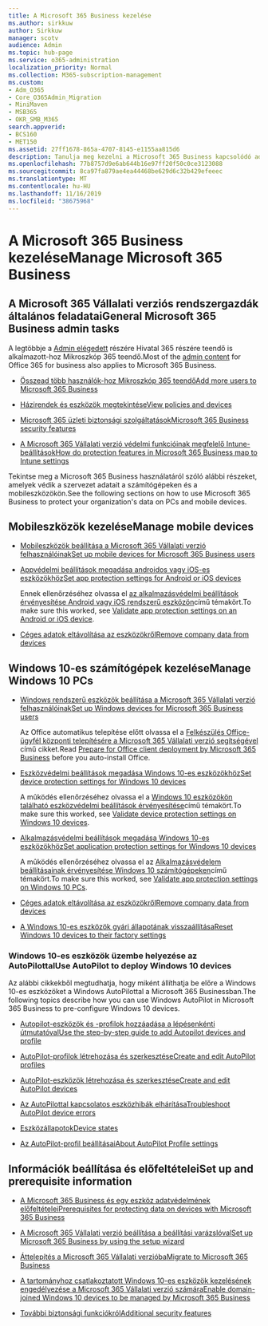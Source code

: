 ```yaml
---
title: A Microsoft 365 Business kezelése
ms.author: sirkkuw
author: Sirkkuw
manager: scotv
audience: Admin
ms.topic: hub-page
ms.service: o365-administration
localization_priority: Normal
ms.collection: M365-subscription-management
ms.custom:
- Adm_O365
- Core_O365Admin_Migration
- MiniMaven
- MSB365
- OKR_SMB_M365
search.appverid:
- BCS160
- MET150
ms.assetid: 27ff1678-865a-4707-8145-e1155aa815d6
description: Tanulja meg kezelni a Microsoft 365 Business kapcsolódó adminisztrációs feladatokat, mobil eszközöket, a Windows 10 PCs-t és sok ilyen feladatot.
ms.openlocfilehash: 77b8757d9e6ab644b16e97ff20f50c0ce3123088
ms.sourcegitcommit: 8ca97fa879ae4ea44468be629d6c32b429efeeec
ms.translationtype: MT
ms.contentlocale: hu-HU
ms.lasthandoff: 11/16/2019
ms.locfileid: "38675968"
---
```

# <a name="manage-microsoft-365-business"></a><span data-ttu-id="d4f49-103">A Microsoft 365 Business kezelése</span><span class="sxs-lookup"><span data-stu-id="d4f49-103">Manage Microsoft 365 Business</span></span>

## <a name="general-microsoft-365-business-admin-tasks"></a><span data-ttu-id="d4f49-104">A Microsoft 365 Vállalati verziós rendszergazdák általános feladatai</span><span class="sxs-lookup"><span data-stu-id="d4f49-104">General Microsoft 365 Business admin tasks</span></span>

<span data-ttu-id="d4f49-105">A legtöbbje a [Admin elégedett](https://docs.microsoft.com/office365/admin/admin-home) részére Hivatal 365 részére teendő is alkalmazott-hoz Mikroszkóp 365 teendő.</span><span class="sxs-lookup"><span data-stu-id="d4f49-105">Most of the [admin content](https://docs.microsoft.com/office365/admin/admin-home) for Office 365 for business also applies to Microsoft 365 Business.</span></span>

- [<span data-ttu-id="d4f49-106">Összead több használók-hoz Mikroszkóp 365 teendő</span><span class="sxs-lookup"><span data-stu-id="d4f49-106">Add more users to Microsoft 365 Business</span></span>](add-users-m365b.md)
    
- [<span data-ttu-id="d4f49-107">Házirendek és eszközök megtekintése</span><span class="sxs-lookup"><span data-stu-id="d4f49-107">View policies and devices</span></span>](view-policies-and-devices.md)
    
- [<span data-ttu-id="d4f49-108">Microsoft 365 üzleti biztonsági szolgáltatások</span><span class="sxs-lookup"><span data-stu-id="d4f49-108">Microsoft 365 Business security features</span></span>](security-features.md)
    
- [<span data-ttu-id="d4f49-109">A Microsoft 365 Vállalati verzió védelmi funkcióinak megfelelő Intune-beállítások</span><span class="sxs-lookup"><span data-stu-id="d4f49-109">How do protection features in Microsoft 365 Business map to Intune settings</span></span>](map-protection-features-to-intune-settings.md)
    
<span data-ttu-id="d4f49-110">Tekintse meg a Microsoft 365 Business használatáról szóló alábbi részeket, amelyek védik a szervezet adatait a számítógépeken és a mobileszközökön.</span><span class="sxs-lookup"><span data-stu-id="d4f49-110">See the following sections on how to use Microsoft 365 Business to protect your organization's data on PCs and mobile devices.</span></span>
  
## <a name="manage-mobile-devices"></a><span data-ttu-id="d4f49-111">Mobileszközök kezelése</span><span class="sxs-lookup"><span data-stu-id="d4f49-111">Manage mobile devices</span></span>

- [<span data-ttu-id="d4f49-112">Mobileszközök beállítása a Microsoft 365 Vállalati verzió felhasználóinak</span><span class="sxs-lookup"><span data-stu-id="d4f49-112">Set up mobile devices for Microsoft 365 Business users</span></span>](set-up-mobile-devices.md)
    
- [<span data-ttu-id="d4f49-113">Appvédelmi beállítások megadása androidos vagy iOS-es eszközökhöz</span><span class="sxs-lookup"><span data-stu-id="d4f49-113">Set app protection settings for Android or iOS devices</span></span>](app-protection-settings-for-android-and-ios.md)
    
    <span data-ttu-id="d4f49-114">Ennek ellenőrzéséhez olvassa el [az alkalmazásvédelmi beállítások érvényesítése Android vagy iOS rendszerű eszközön](validate-settings-on-android-or-ios.md)című témakört.</span><span class="sxs-lookup"><span data-stu-id="d4f49-114">To make sure this worked, see [Validate app protection settings on an Android or iOS device](validate-settings-on-android-or-ios.md).</span></span> 
    
- [<span data-ttu-id="d4f49-115">Céges adatok eltávolítása az eszközökről</span><span class="sxs-lookup"><span data-stu-id="d4f49-115">Remove company data from devices</span></span>](remove-company-data.md)
    
## <a name="manage-windows-10-pcs"></a><span data-ttu-id="d4f49-116">Windows 10-es számítógépek kezelése</span><span class="sxs-lookup"><span data-stu-id="d4f49-116">Manage Windows 10 PCs</span></span>

- [<span data-ttu-id="d4f49-117">Windows rendszerű eszközök beállítása a Microsoft 365 Vállalati verzió felhasználóinak</span><span class="sxs-lookup"><span data-stu-id="d4f49-117">Set up Windows devices for Microsoft 365 Business users</span></span>](set-up-windows-devices.md)

    <span data-ttu-id="d4f49-118">Az Office automatikus telepítése előtt olvassa el a [Felkészülés Office-ügyfél központi telepítésére a Microsoft 365 Vállalati verzió segítségével](prepare-for-office-client-deployment.md) című cikket.</span><span class="sxs-lookup"><span data-stu-id="d4f49-118">Read [Prepare for Office client deployment by Microsoft 365 Business](prepare-for-office-client-deployment.md) before you auto-install Office.</span></span> 
    
- [<span data-ttu-id="d4f49-119">Eszközvédelmi beállítások megadása Windows 10-es eszközökhöz</span><span class="sxs-lookup"><span data-stu-id="d4f49-119">Set device protection settings for Windows 10 devices</span></span>](protection-settings-for-windows-10-pcs.md)
    
    <span data-ttu-id="d4f49-120">A mûködés ellenőrzéséhez olvassa el a [Windows 10 eszközökön található eszközvédelmi beállítások érvényesítése](validate-settings-on-windows-10-pcs.md)című témakört.</span><span class="sxs-lookup"><span data-stu-id="d4f49-120">To make sure this worked, see [Validate device protection settings on Windows 10 devices](validate-settings-on-windows-10-pcs.md).</span></span> 
    
- [<span data-ttu-id="d4f49-121">Alkalmazásvédelmi beállítások megadása Windows 10-es eszközökhöz</span><span class="sxs-lookup"><span data-stu-id="d4f49-121">Set application protection settings for Windows 10 devices</span></span>](protection-settings-for-windows-10-devices.md)
    
    <span data-ttu-id="d4f49-122">A mûködés ellenőrzéséhez olvassa el az [Alkalmazásvédelem beállításainak érvényesítése Windows 10 számítógépeken](validate-protection-settings-on-windows-10-pcs.md)című témakört.</span><span class="sxs-lookup"><span data-stu-id="d4f49-122">To make sure this worked, see [Validate app protection settings on Windows 10 PCs](validate-protection-settings-on-windows-10-pcs.md).</span></span> 
    
- [<span data-ttu-id="d4f49-123">Céges adatok eltávolítása az eszközökről</span><span class="sxs-lookup"><span data-stu-id="d4f49-123">Remove company data from devices</span></span>](remove-company-data.md)
    
- [<span data-ttu-id="d4f49-124">A Windows 10-es eszközök gyári állapotának visszaállítása</span><span class="sxs-lookup"><span data-stu-id="d4f49-124">Reset Windows 10 devices to their factory settings</span></span>](reset-devices-to-factory-settings.md)
    
### <a name="use-autopilot-to-deploy-windows-10-devices"></a><span data-ttu-id="d4f49-125">Windows 10-es eszközök üzembe helyezése az AutoPilottal</span><span class="sxs-lookup"><span data-stu-id="d4f49-125">Use AutoPilot to deploy Windows 10 devices</span></span>

<span data-ttu-id="d4f49-126">Az alábbi cikkekből megtudhatja, hogy miként állíthatja be előre a Windows 10-es eszközöket a Windows AutoPilottal a Microsoft 365 Businessban.</span><span class="sxs-lookup"><span data-stu-id="d4f49-126">The following topics describe how you can use Windows AutoPilot in Microsoft 365 Business to pre-configure Windows 10 devices.</span></span>
  
- [<span data-ttu-id="d4f49-127">Autopilot-eszközök és -profilok hozzáadása a lépésenkénti útmutatóval</span><span class="sxs-lookup"><span data-stu-id="d4f49-127">Use the step-by-step guide to add Autopilot devices and profile</span></span>](add-autopilot-devices-and-profile.md)
    
- [<span data-ttu-id="d4f49-128">AutoPilot-profilok létrehozása és szerkesztése</span><span class="sxs-lookup"><span data-stu-id="d4f49-128">Create and edit AutoPilot profiles</span></span>](create-and-edit-autopilot-profiles.md)
    
- [<span data-ttu-id="d4f49-129">AutoPilot-eszközök létrehozása és szerkesztése</span><span class="sxs-lookup"><span data-stu-id="d4f49-129">Create and edit AutoPilot devices</span></span>](create-and-edit-autopilot-devices.md)
    
- [<span data-ttu-id="d4f49-130">Az AutoPilottal kapcsolatos eszközhibák elhárítása</span><span class="sxs-lookup"><span data-stu-id="d4f49-130">Troubleshoot AutoPilot device errors</span></span>](troubleshoot-autopilot-errors.md)
    
- [<span data-ttu-id="d4f49-131">Eszközállapotok</span><span class="sxs-lookup"><span data-stu-id="d4f49-131">Device states</span></span>](device-states.md)
    
- [<span data-ttu-id="d4f49-132">Az AutoPilot-profil beállításai</span><span class="sxs-lookup"><span data-stu-id="d4f49-132">About AutoPilot Profile settings</span></span>](autopilot-profile-settings.md)
    
## <a name="set-up-and-prerequisite-information"></a><span data-ttu-id="d4f49-133">Információk beállítása és előfeltételei</span><span class="sxs-lookup"><span data-stu-id="d4f49-133">Set up and prerequisite information</span></span>

- [<span data-ttu-id="d4f49-134">A Microsoft 365 Business és egy eszköz adatvédelmének előfeltételei</span><span class="sxs-lookup"><span data-stu-id="d4f49-134">Prerequisites for protecting data on devices with Microsoft 365 Business</span></span>](pre-requisites-for-data-protection.md)
    
- [<span data-ttu-id="d4f49-135">A Microsoft 365 Vállalati verzió beállítása a beállítási varázslóval</span><span class="sxs-lookup"><span data-stu-id="d4f49-135">Set up Microsoft 365 Business by using the setup wizard</span></span>](set-up.md)
    
- [<span data-ttu-id="d4f49-136">Áttelepítés a Microsoft 365 Vállalati verzióba</span><span class="sxs-lookup"><span data-stu-id="d4f49-136">Migrate to Microsoft 365 Business</span></span>](migrate-to-microsoft-365-business.md)
    
- [<span data-ttu-id="d4f49-137">A tartományhoz csatlakoztatott Windows 10-es eszközök kezelésének engedélyezése a Microsoft 365 Vállalati verzió számára</span><span class="sxs-lookup"><span data-stu-id="d4f49-137">Enable domain-joined Windows 10 devices to be managed by Microsoft 365 Business</span></span>](manage-windows-devices.md)
    
- [<span data-ttu-id="d4f49-138">További biztonsági funkciókról</span><span class="sxs-lookup"><span data-stu-id="d4f49-138">Additional security features</span></span>](security-features.md#additional-security-features)
